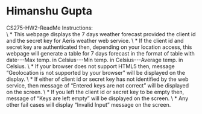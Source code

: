 Himanshu Gupta
==============

CS275-HW2-ReadMe Instructions:<br /> \ * This webpage displays the 7 days
weather forecast provided the client id and the secret key for Aeris
weather web service. \ * If the client id and secret key are
authenticated then, depending on your location access, this webpage will
generate a table for 7 days forecast in the format of table with
date---Max temp. in Celsius---Min temp. in Celsius---Average temp. in
Celsius. \ * If your browser does not support HTML5 then, message
“Geolocation is not supported by your browser” will be displayed on the
display. \ * If either of client id or secret key has not identified by
the web service, then message of “Entered keys are not correct” will be
displayed on the screen. \ * If you left the client id or secret key to
be empty then, message of “Keys are left empty” will be displayed on the
screen. \ * Any other fail cases will display “Invalid Input” message on
the screen.
